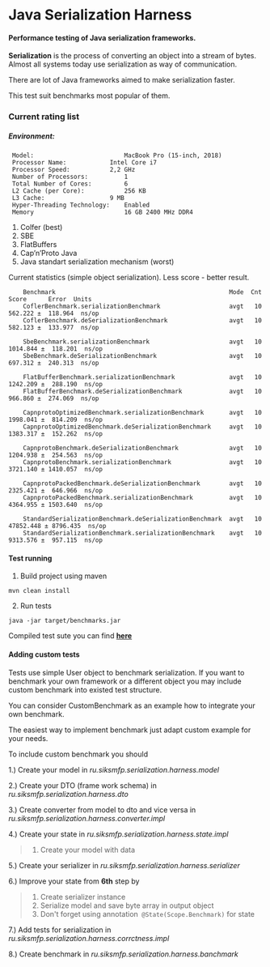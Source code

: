 # Java Serialization Harness
#### Performance testing of Java serialization frameworks.

**Serialization** is the process of converting an object into a stream of bytes.
Almost all systems today use serialization as way of communication.

There are lot of Java frameworks aimed to make serialization faster.

This test suit benchmarks most popular of them.

### Current rating list

##### Environment:
     Model:                         MacBook Pro (15-inch, 2018)
     Processor Name:	        Intel Core i7
     Processor Speed:	        2,2 GHz
     Number of Processors:	        1
     Total Number of Cores:	        6
     L2 Cache (per Core):	        256 KB
     L3 Cache:	                9 MB
     Hyper-Threading Technology:	Enabled
     Memory                         16 GB 2400 MHz DDR4
 
1) Colfer (best)
2) SBE
3) FlatBuffers
4) Cap’n’Proto Java 
5) Java standart serialization mechanism (worst)

Current statistics (simple object serialization). Less score - better result.

        Benchmark                                                Mode  Cnt      Score      Error  Units
        CoflerBenchmark.serializationBenchmark                   avgt   10    562.222 ±  118.964  ns/op
        CoflerBenchmark.deSerializationBenchmark                 avgt   10    582.123 ±  133.977  ns/op
        
        SbeBenchmark.serializationBenchmark                      avgt   10   1014.844 ±  118.201  ns/op
        SbeBenchmark.deSerializationBenchmark                    avgt   10    697.312 ±  240.313  ns/op
        
        FlatBufferBenchmark.serializationBenchmark               avgt   10   1242.209 ±  288.190  ns/op
        FlatBufferBenchmark.deSerializationBenchmark             avgt   10    966.860 ±  274.069  ns/op
        
        CapnprotoOptimizedBenchmark.serializationBenchmark       avgt   10   1998.041 ±  814.209  ns/op
        CapnprotoOptimizedBenchmark.deSerializationBenchmark     avgt   10   1383.317 ±  152.262  ns/op
        
        CapnprotoBenchmark.deSerializationBenchmark              avgt   10   1204.938 ±  254.563  ns/op
        CapnprotoBenchmark.serializationBenchmark                avgt   10   3721.140 ± 1410.057  ns/op
        
        CapnprotoPackedBenchmark.deSerializationBenchmark        avgt   10   2325.421 ±  646.966  ns/op
        CapnprotoPackedBenchmark.serializationBenchmark          avgt   10   4364.955 ± 1503.640  ns/op
        
        StandardSerializationBenchmark.deSerializationBenchmark  avgt   10  47852.448 ± 8796.435  ns/op
        StandardSerializationBenchmark.serializationBenchmark    avgt   10   9313.576 ±  957.115  ns/op


#### Test running

1) Build project using maven

`mvn clean install`

2) Run tests

`java -jar target/benchmarks.jar`

Compiled test sute you can find [**here**](https://github.com/parkito/SerializationHarness/blob/master/src/main/resources/benchmarks.jar)


#### Adding custom tests

Tests use simple User object to benchmark serialization.
If you want to benchmark your own framework or a different object you may
include custom benchmark into existed test structure.

You can consider CustomBenchmark as an example how to integrate your own benchmark.

The easiest way to implement benchmark just adapt custom example for your needs.

To include custom benchmark you should

1.) Create your model in _ru.siksmfp.serialization.harness.model_

2.) Create your DTO (frame work schema) in _ru.siksmfp.serialization.harness.dto_

3.) Create converter from model to dto and vice versa in _ru.siksmfp.serialization.harness.converter.impl_

4.) Create your state in _ru.siksmfp.serialization.harness.state.impl_
     
>   1) Create your model with data

5.) Create your serializer in _ru.siksmfp.serialization.harness.serializer_

6.) Improve your state from **6th** step by

>   1) Create serializer instance
>   2) Serialize model and save byte array in output object
>   3) Don't forget using annotation` @State(Scope.Benchmark)` for state

7.) Add tests for serialization in _ru.siksmfp.serialization.harness.corrctness.impl_

8.) Create benchmark in _ru.siksmfp.serialization.harness.banchmark_
